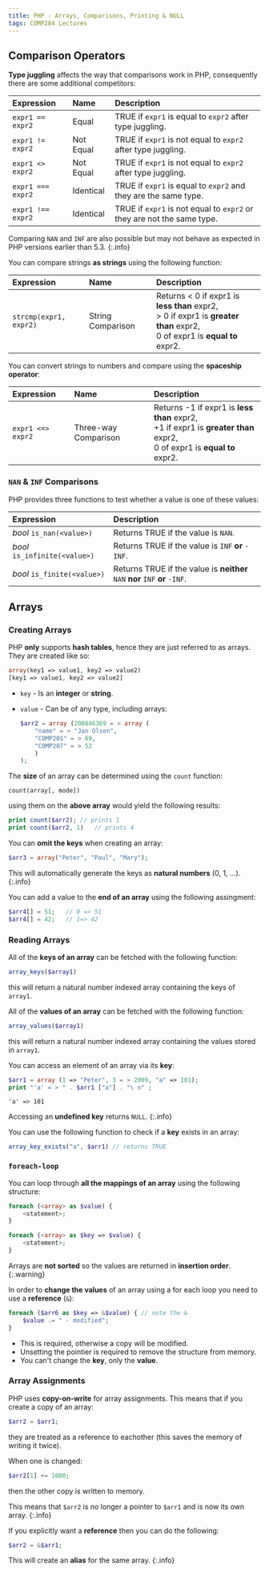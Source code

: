 ```yaml
---
title: PHP - Arrays, Comparisons, Printing & NULL
tags: COMP284 Lectures
---
```


## Comparison Operators
**Type juggling** affects the way that comparisons work in PHP, consequently there are some additional competitors:

| Expression | Name | Description |
| :-- | :-- | :-- |
| `expr1 == expr2` | Equal | TRUE if `expr1` is equal to `expr2` after type juggling. |
| `expr1 != expr2` | Not Equal | TRUE if `expr1` is not equal to `expr2` after type juggling. |
| `expr1 <> expr2` | Not Equal | TRUE if `expr1` is not equal to `expr2` after type juggling. |
| `expr1 === expr2` | Identical | TRUE if `expr1` is equal to `expr2` and they are the same type. |
| `expr1 !== expr2` | Identical | TRUE if `expr1` is not equal to `expr2` or they are not the same type. |

Comparing `NAN` and `INF` are also possible but may not behave as expected in PHP versions earlier than 5.3.
{:.info}

You can compare strings **as strings** using the following function:

| Expression | Name | Description |
| :-- | :-- | :-- |
| `strcmp(expr1, expr2)` | String Comparison | Returns < 0 if expr1 is **less than** expr2,<br>> 0 if expr1 is **greater than** expr2,<br>0 of expr1 is **equal to** expr2. |

You can convert strings to numbers and compare using the **spaceship operator**:

| Expression | Name | Description |
| :-- | :-- | :-- |
| `expr1 <=> expr2` | Three-way Comparison | Returns -1 if expr1 is **less than** expr2,<br> +1 if expr1 is **greater than** expr2,<br>0 of expr1 is **equal to** expr2.

### `NAN` & `INF` Comparisons
PHP provides three functions to test whether a value is one of these values:

| Expression | Description |
| :-- | :-- |
| *bool* `is_nan(<value>)` | Returns TRUE if the value is `NAN`. |
| *bool* `is_infinite(<value>)` | Returns TRUE if the value is `INF` **or** `-INF`. |
| *bool* `is_finite(<value>)` | Returns TRUE if the value is **neither** `NAN` **nor** `INF` **or** `-INF`.

## Arrays
### Creating Arrays
PHP **only** supports **hash tables**, hence they are just referred to as arrays. They are created like so:

```php
array(key1 => value1, key2 => value2)
[key1 => value1, key2 => value2]
```

* `key` - Is an **integer** or **string**.
* `value` - Can be of any type, including arrays:
	
	```php
	$arr2 = array (200846369 = > array (
		"name" = > "Jan Olsen",
		"COMP201" = > 69,
		"COMP207" = > 52
		)
	);
	```
	
The **size** of an array can be determined using the `count` function:

```
count(array[, mode])
```

using them on the **above array** would yield the following results:

```php
print count($arr2);	// prints 1
print count($arr2, 1)	// prints 4
```

You can **omit the keys** when creating an array:

```php
$arr3 = array("Peter", "Paul", "Mary");
```

This will automatically generate the keys as **natural numbers** (0, 1, ...).
{:.info}

You can add a value to the **end of an array** using the following assingment:

```php
$arr4[] = 51;	// 0 => 51
$arr4[] = 42;	// 1=> 42
```

### Reading Arrays
All of the **keys of an array** can be fetched with the following function:

```php
array_keys($array1)
```

this will return a natural number indexed array containing the keys of `array1`.

All of the **values of an array** can be fetched with the following function:

```php
array_values($array1)
```

this will return a natural number indexed array containing the values stored in `array1`.

You can access an element of an array via its **key**:

```php
$arr1 = array (1 => "Peter", 3 = > 2009, "a" => 101);
print "'a' = > " . $arr1 ["a"] . "\ n" ;
```

```
'a' => 101
```

Accessing an **undefined key** returns `NULL`.
{:.info}

You can use the following function to check if a **key** exists in an array:

```php
array_key_exists("a", $arr1) // returns TRUE
```

### `foreach-loop`
You can loop through **all the mappings of an array** using the following structure:

```php
foreach (<array> as $value) {
	<statement>;
}

foreach (<array> as $key => $value) {
	<statement>;
}
```

Arrays are **not sorted** so the values are returned in **insertion order**.
{:.warning}

In order to **change the values** of an array using a for each loop you need to use a **reference** (`&`):

```php
foreach ($arr6 as $key => &$value) { // note the &
	$value .= " - modified";
}
```

* This is required, otherwise a copy will be modified.
* Unsetting the pointier is required to remove the structure from memory.
* You can't change the **key**, only the **value**.

### Array Assignments
PHP uses **copy-on-write** for array assignments. This means that if you create a copy of an array:

```php
$arr2 = $arr1;
```

they are treated as a reference to eachother (this saves the memory of writing it twice).

When one is changed:

```php
$arr2[1] += 1000;
```

then the other copy is written to memory. 

This means that `$arr2` is no longer a pointer to `$arr1` and is now its own array.
{:.info}

If you explicitly want a **reference** then you can do the following:

```php
$arr2 = &$arr1;
```

This will create an **alias** for the same array.
{:.info}